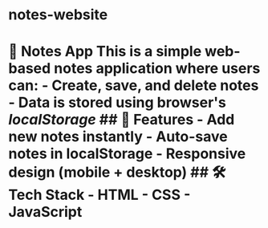 # notes-website
# 📝 Notes App  This is a simple web-based notes application where users can: - Create, save, and delete notes - Data is stored using browser's *localStorage*  ## 🚀 Features  - Add new notes instantly - Auto-save notes in localStorage - Responsive design (mobile + desktop)  ## 🛠 Tech Stack  - HTML - CSS - JavaScript 
